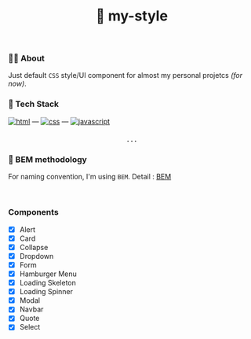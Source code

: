 <h1 align="center">💅 my-style</h1>

<br>

### 👨‍💻 About

Just default `CSS` style/UI component for almost my personal projetcs _(for now)_.

### 🧰 Tech Stack

[<img alt="html" src="https://img.shields.io/badge/HTML-239120?style=for-the-badge&logo=html5&logoColor=white" />](https://developer.mozilla.org/en-US/docs/Web/HTML) —
[<img alt="css" src="https://img.shields.io/badge/CSS-1572B6?style=for-the-badge&logo=css3&logoColor=white" />](https://developer.mozilla.org/en-US/docs/Web/CSS) —
[<img alt="javascript" src="https://img.shields.io/badge/JavaScript-323330?style=for-the-badge&logo=javascript&logoColor=F7DF1E" />](https://developer.mozilla.org/en-US/docs/Web/javascript)

<h4 align="center">. . .</h4>

### 📝 BEM methodology

For naming convention, I'm using `BEM`.
Detail : [BEM](https://en.bem.info/)

<br>

### Components

- [x] Alert
- [x] Card
- [x] Collapse
- [x] Dropdown
- [x] Form
- [x] Hamburger Menu
- [x] Loading Skeleton
- [x] Loading Spinner
- [x] Modal
- [x] Navbar
- [x] Quote
- [x] Select

